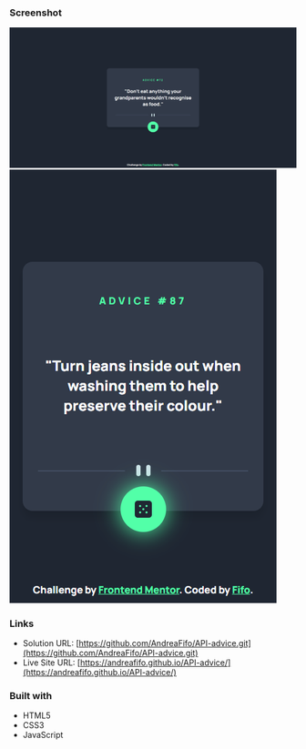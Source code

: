 ### Screenshot

![](./images/screen1.png)
![](./images/screen2.png)

### Links

- Solution URL: [https://github.com/AndreaFifo/API-advice.git](https://github.com/AndreaFifo/API-advice.git)
- Live Site URL: [https://andreafifo.github.io/API-advice/](https://andreafifo.github.io/API-advice/)

### Built with

- HTML5
- CSS3
- JavaScript